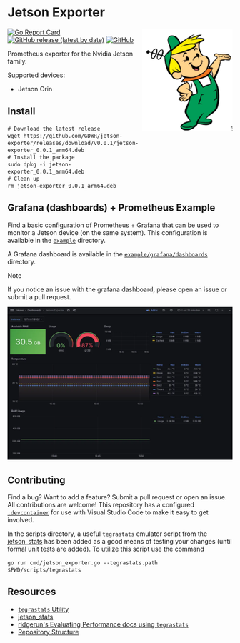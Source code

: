 Jetson Exporter
===============

<div align="flex">
    <img align="right" src="./assets/elroy_jetson.webp" width="40%" alt="Elroy Jetson">
</div>

[![Go Report Card](https://goreportcard.com/badge/github.com/GDWR/jetson-exporter)](https://goreportcard.com/report/github.com/GDWR/jetson-exporter)
[![GitHub release (latest by date)](https://img.shields.io/github/v/release/GDWR/jetson-exporter)](https://github.com/GDWR/jetson_exporter/releases)
[![GitHub](https://img.shields.io/github/license/GDWR/jetson-exporter)](https://github.com/GDWR/jetson_exporter/blob/main/LICENSE)

Prometheus exporter for the Nvidia Jetson family.

Supported devices:
- Jetson Orin

## Install

```shell
# Download the latest release
wget https://github.com/GDWR/jetson-exporter/releases/download/v0.0.1/jetson-exporter_0.0.1_arm64.deb
# Install the package
sudo dpkg -i jetson-exporter_0.0.1_arm64.deb
# Clean up
rm jetson-exporter_0.0.1_arm64.deb
```

## Grafana (dashboards) + Prometheus Example

Find a basic configuration of Prometheus + Grafana that can be used to monitor a Jetson device (on the same system). 
This configuration is available in the [`example`](./example) directory.

A Grafana dashboard is available in the [`example/grafana/dashboards`](./example/grafana/dashboards) directory.

> [!NOTE]
> If you notice an issue with the grafana dashboard, please open an issue or submit a pull request.

![Grafana Dashboard](./assets/dashboard.webp)


## Contributing

Find a bug? Want to add a feature? Submit a pull request or open an issue. All contributions are welcome!
This repository has a configured [`.devcontainer`](https://code.visualstudio.com/docs/devcontainers/tutorial) for use with Visual Studio Code to make it easy to get involved.

In the scripts directory, a useful `tegrastats` emulator script from the [jetson_stats](https://github.com/rbonghi/jetson_stats) has been added
as a good means of testing your changes (until formal unit tests are added). To utilize this script use the command
```shell
go run cmd/jetson_exporter.go --tegrastats.path $PWD/scripts/tegrastats
```

Resources
---------
* [`tegrastats` Utility](https://docs.nvidia.com/drive/drive-os-5.2.0.0L/drive-os/index.html#page/DRIVE_OS_Linux_SDK_Development_Guide/Utilities/util_tegrastats.html)
* [jetson_stats](https://github.com/rbonghi/jetson_stats)
* [ridgerun's Evaluating Performance docs using `tegrastats`](https://developer.ridgerun.com/wiki/index.php/Xavier/JetPack_5.0.2/Performance_Tuning/Evaluating_Performance)
* [Repository Structure](https://github.com/golang-standards/project-layout)
